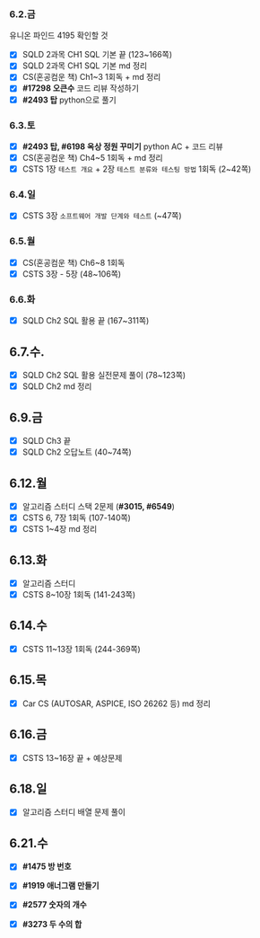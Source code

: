 ### 6.2.금
유니온 파인드 4195 확인할 것
- [x] SQLD 2과목 CH1 SQL 기본 끝 (123~166쪽)
- [x] SQLD 2과목 CH1 SQL 기본 md 정리
- [x] CS(혼공컴운 책) Ch1~3 1회독 + md 정리
- [x] __#17298 오큰수__ 코드 리뷰 작성하기
- [x] __#2493 탑__ python으로 풀기

### 6.3.토
- [x] __#2493 탑, #6198 옥상 정원 꾸미기__ python AC + 코드 리뷰
- [x] CS(혼공컴운 책) Ch4~5 1회독 + md 정리
- [x] CSTS 1장 `테스트 개요` + 2장 `테스트 분류와 테스팅 방법` 1회독 (2~42쪽)

### 6.4.일
- [x] CSTS 3장 `소프트웨어 개발 단계와 테스트` (~47쪽)

### 6.5.월
- [x] CS(혼공컴운 책) Ch6~8 1회독
- [x] CSTS 3장 - 5장 (48~106쪽)

### 6.6.화
- [x] SQLD Ch2 SQL 활용 끝 (167~311쪽)

## 6.7.수.
- [x] SQLD Ch2 SQL 활용 실전문제 풀이 (78~123쪽)
- [x] SQLD Ch2 md 정리

## 6.9.금
- [x] SQLD Ch3 끝
- [x] SQLD Ch2 오답노트 (40~74쪽)

## 6.12.월
- [x] 알고리즘 스터디 스택 2문제 (__#3015, #6549__)
- [x] CSTS 6, 7장 1회독 (107-140쪽)
- [x] CSTS 1~4장 md 정리

## 6.13.화
- [x] 알고리즘 스터디
- [x] CSTS 8~10장 1회독 (141-243쪽)

## 6.14.수
- [x] CSTS 11~13장 1회독 (244-369쪽)

## 6.15.목
- [x] Car CS (AUTOSAR, ASPICE, ISO 26262 등) md 정리

## 6.16.금
- [x] CSTS 13~16장 끝 + 예상문제

## 6.18.일
- [x] 알고리즘 스터디 배열 문제 풀이

## 6.21.수
- [x] __#1475 방 번호__
- [x] **#1919 애너그램 만들기**
- [x] __#2577 숫자의 개수__
- [x] __#3273 두 수의 합__

